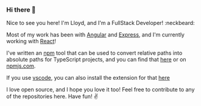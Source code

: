 ### Hi there 👋

Nice to see you here! I'm Lloyd, and I'm a FullStack Developer! :neckbeard:

Most of my work has been with [Angular](https://angular.io) and [Express](https://expressjs.com), and I'm currently working with [React](https://reactjs.org)!

I've written an [npm](https://npmjs.org) tool that can be used to convert relative paths into absolute paths for TypeScript projects, and you can find that [here](https://github.com/lloydaf/unrelate) or on [npmjs.com](https://www.npmjs.com/package/unrelate).

If you use [vscode](https://code.visualstudio.com/), you can also install the extension for that [here](https://marketplace.visualstudio.com/items?itemName=lloydaf.unrelate-vscode)

I love open source, and I hope you love it too! Feel free to contribute to any of the repositories here. Have fun! :v: